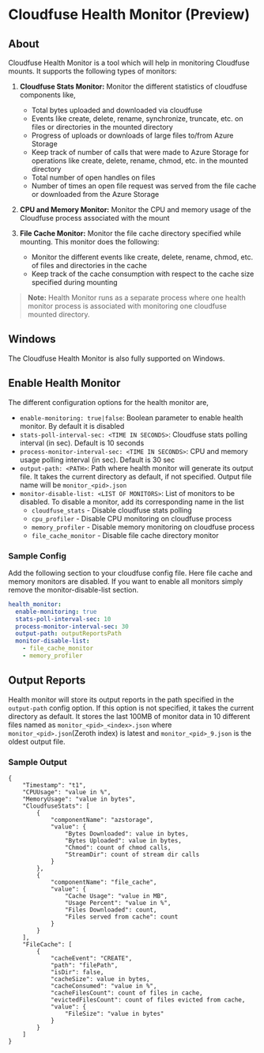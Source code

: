 # Cloudfuse Health Monitor (Preview)

## About

Cloudfuse Health Monitor is a tool which will help in monitoring Cloudfuse mounts. It supports the following types of
monitors:

1. **Cloudfuse Stats Monitor:** Monitor the different statistics of cloudfuse components like,
    - Total bytes uploaded and downloaded via cloudfuse
    - Events like create, delete, rename, synchronize, truncate, etc. on files or directories in the mounted directory
    - Progress of uploads or downloads of large files to/from Azure Storage
    - Keep track of number of calls that were made to Azure Storage for operations like create, delete, rename, chmod,
      etc. in the mounted directory
    - Total number of open handles on files
    - Number of times an open file request was served from the file cache or downloaded from the Azure Storage  

2. **CPU and Memory Monitor:** Monitor the CPU and memory usage of the Cloudfuse process associated with the mount

3. **File Cache Monitor:** Monitor the file cache directory specified while mounting. This monitor does the following:
    - Monitor the different events like create, delete, rename, chmod, etc. of files and directories in the cache
    - Keep track of the cache consumption with respect to the cache size specified during mounting

> **Note:** Health Monitor runs as a separate process where one health monitor process is associated with monitoring one
> cloudfuse mounted directory.

## Windows

The Cloudfuse Health Monitor is also fully supported on Windows.

## Enable Health Monitor

The different configuration options for the health monitor are,
- `enable-monitoring: true|false`: Boolean parameter to enable health monitor. By default it is disabled
- `stats-poll-interval-sec: <TIME IN SECONDS>`: Cloudfuse stats polling interval (in sec). Default is 10 seconds
- `process-monitor-interval-sec: <TIME IN SECONDS>`: CPU and memory usage polling interval (in sec). Default is 30 sec
- `output-path: <PATH>`: Path where health monitor will generate its output file. It takes the current directory as
  default, if not specified. Output file name will be `monitor_<pid>.json`
- `monitor-disable-list: <LIST OF MONITORS>`: List of monitors to be disabled. To disable a monitor, add its
  corresponding name in the list
    - `cloudfuse_stats` - Disable cloudfuse stats polling
    - `cpu_profiler` - Disable CPU monitoring on cloudfuse process
    - `memory_profiler` - Disable memory monitoring on cloudfuse process
    - `file_cache_monitor` - Disable file cache directory monitor

### Sample Config

Add the following section to your cloudfuse config file. Here file cache and memory monitors are disabled. If you want
to enable all monitors simply remove the monitor-disable-list section.
```yaml
health_monitor:
  enable-monitoring: true
  stats-poll-interval-sec: 10
  process-monitor-interval-sec: 30
  output-path: outputReportsPath
  monitor-disable-list:
    - file_cache_monitor
    - memory_profiler
```

## Output Reports

Health monitor will store its output reports in the path specified in the `output-path` config option. If this option is
not specified, it takes the current directory as default. It stores the last 100MB of monitor data in 10 different files
named as `monitor_<pid>_<index>.json` where `monitor_<pid>.json`(Zeroth index) is latest and `monitor_<pid>_9.json` is
the oldest output file.

### Sample Output

```
{
    "Timestamp": "t1",
    "CPUUsage": "value in %",
    "MemoryUsage": "value in bytes",
    "CloudfuseStats": [
        {
            "componentName": "azstorage",
            "value": {
                "Bytes Downloaded": value in bytes,
                "Bytes Uploaded": value in bytes,
                "Chmod": count of chmod calls,
                "StreamDir": count of stream dir calls
            }
        },
        {
            "componentName": "file_cache",
            "value": {
                "Cache Usage": "value in MB",
                "Usage Percent": "value in %",
                "Files Downloaded": count,
                "Files served from cache": count
            }
        }
    ],
    "FileCache": [
        {
            "cacheEvent": "CREATE",
            "path": "filePath",
            "isDir": false,
            "cacheSize": value in bytes,
            "cacheConsumed": "value in %",
            "cacheFilesCount": count of files in cache,
            "evictedFilesCount": count of files evicted from cache,
            "value": {
                "FileSize": "value in bytes"
            }
        }
    ]
}
```
